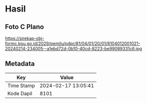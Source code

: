 # Hasil

## Foto C Plano

https://sirekap-obj-formc.kpu.go.id/2029/pemilu/pdpr/81/04/01/20/01/8104012001021-20240214-234005--a1ebd72d-0b10-40cd-8223-be99089331c6.jpg


## Metadata

| Key        | Value               |
| ---------- | ------------------- |
| Time Stamp | 2024-02-17 13:05:41 |
| Kode Dapil | 8101                |



